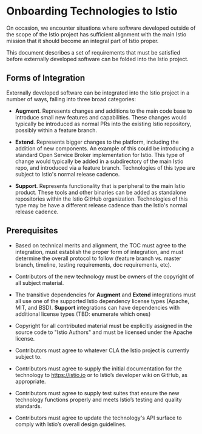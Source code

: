 # Onboarding Technologies to Istio

On occasion, we encounter situations where software developed outside of the scope of the Istio project has
sufficient alignment with the main Istio mission that it should become an integral part of Istio proper.

This document describes a set of requirements that must be satisfied before externally developed software can
be folded into the Istio project.

## Forms of Integration

Externally developed software can be integrated into the Istio project in a number of ways, falling into three broad categories:

* **Augment**. Represents changes and additions to the main code base to introduce small new features and capabilities. These changes would typically
be introduced as normal PRs into the existing Istio repository, possibly within a feature branch.

* **Extend**. Represents bigger changes to the platform, including the addition of new components. An example of this could be introducing a standard
Open Service Broker implementation for Istio. This type of change would typically be added in a subdirectory of the main Istio repo, and introduced via
a feature branch. Technologies of this type are subject to Istio's normal release cadence.

* **Support**. Represents functionality that is peripheral to the main Istio product. These tools and other binaries can be added as
standalone repositories within the Istio GitHub organization. Technologies of this type may be have a different release cadence than
the Istio's normal release cadence.

## Prerequisites

* Based on technical merits and alignment, the TOC must agree to the integration, must establish the proper form of integration, and must determine the overall protocol to follow (feature branch vs. master branch, timeline, testing requirements, doc requirements, etc).

* Contributors of the new technology must be owners of the copyright of all subject material.

* The transitive dependencies for **Augment** and **Extend** integrations must all use one of the supported Istio dependency license types
(Apache, MIT, and BSD). **Support** integrations can have dependencies with additional license types (TBD: enumerate which ones)

* Copyright for all contributed material must be explicitly assigned in the source code to "Istio Authors" and must be licensed under the Apache license.

* Contributors must agree to whatever CLA the Istio project is currently subject to.

* Contributors must agree to supply the initial documentation for the technology to <https://istio.io> or to Istio’s developer wiki on GitHub, as appropriate.

* Contributors must agree to supply test suites that ensure the new technology functions properly and meets Istio’s testing and quality standards.

* Contributors must agree to update the technology's API surface to comply with Istio’s overall design guidelines.
